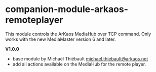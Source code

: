 # companion-module-arkaos-remoteplayer

This module controls the ArKaos MediaHub over TCP command.
Only works with the new MediaMaster version 6 and later.


**V1.0.0**
* base module by Michaël Thiébault <michael.thiebault@arkaos.net>
* add all actions available on the MediaHub for the remote player.
